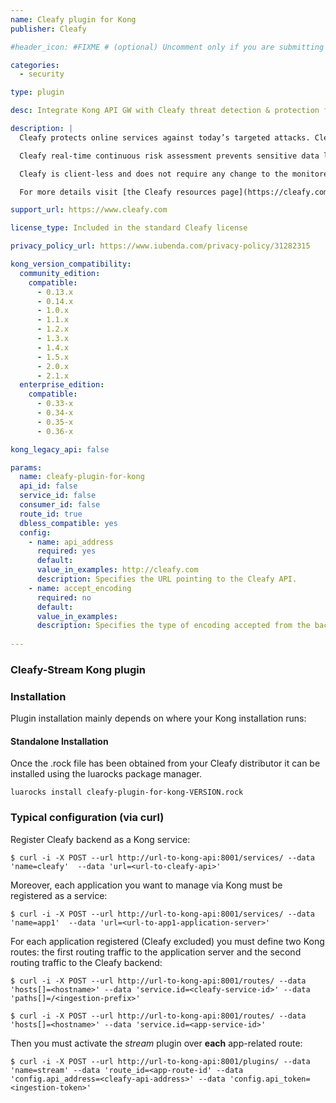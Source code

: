 ```yaml
---
name: Cleafy plugin for Kong
publisher: Cleafy

#header_icon: #FIXME # (optional) Uncomment only if you are submitting an icon

categories:
  - security

type: plugin

desc: Integrate Kong API GW with Cleafy threat detection & protection for API-based apps

description: | 
  Cleafy protects online services against today’s targeted attacks. Cleafy patented real-time threat detection and protection technology is effective in detecting account takeover and transaction tampering leveraging Man-In-The-Browser (MITB), Man-In-The-Middle (MITM), Mobile Overlay, SIM Swap, API Abuse, and others advanced techniques.

  Cleafy real-time continuous risk assessment prevents sensitive data loss and payment fraud while minimizing false positives and operational impact. Cleafy threat visibility also makes possible to implement automated threat responses and an adaptive security posture.

  Cleafy is client-less and does not require any change to the monitored applications. Cleafy passively monitors application traffic by integrating into any application delivery architecture, typically at ADC or API Gateway level. Cleafy plugin for Kong allows Cleafy to smoothly integrate into any Kong-powered architecture. 

  For more details visit [the Cleafy resources page](https://cleafy.com/resources){:target="_blank"}{:rel="noopener noreferrer"}.

support_url: https://www.cleafy.com

license_type: Included in the standard Cleafy license

privacy_policy_url: https://www.iubenda.com/privacy-policy/31282315

kong_version_compatibility:
  community_edition:
    compatible:
      - 0.13.x
      - 0.14.x
      - 1.0.x
      - 1.1.x
      - 1.2.x
      - 1.3.x
      - 1.4.x
      - 1.5.x
      - 2.0.x
      - 2.1.x
  enterprise_edition:
    compatible:
      - 0.33-x
      - 0.34-x
      - 0.35-x
      - 0.36-x

kong_legacy_api: false

params:
  name: cleafy-plugin-for-kong
  api_id: false
  service_id: false
  consumer_id: false
  route_id: true
  dbless_compatible: yes
  config:
    - name: api_address
      required: yes
      default:
      value_in_examples: http://cleafy.com
      description: Specifies the URL pointing to the Cleafy API.
    - name: accept_encoding
      required: no
      default:
      value_in_examples:
      description: Specifies the type of encoding accepted from the backend server. This plugin does not support gzip-encoded requests.
      
---
```


### Cleafy-Stream Kong plugin

### Installation

Plugin installation mainly depends on where your Kong installation runs:

#### Standalone Installation
Once the .rock file has been obtained from your Cleafy distributor it can be installed using the luarocks package manager.
```
luarocks install cleafy-plugin-for-kong-VERSION.rock
```

### Typical configuration (via curl)

Register Cleafy backend as a Kong service:

```shell
$ curl -i -X POST --url http://url-to-kong-api:8001/services/ --data 'name=cleafy'  --data 'url=<url-to-cleafy-api>'
```

Moreover, each application you want to manage via Kong must be registered as a service:

```shell
$ curl -i -X POST --url http://url-to-kong-api:8001/services/ --data 'name=app1'  --data 'url=<url-to-app1-application-server>'
```

For each application registered (Cleafy excluded) you must define two Kong routes: the first routing traffic to the application server and the second routing traffic to the Cleafy backend:

```shell
$ curl -i -X POST --url http://url-to-kong-api:8001/routes/ --data 'hosts[]=<hostname>' --data 'service.id=<cleafy-service-id>' --data 'paths[]=/<ingestion-prefix>'

$ curl -i -X POST --url http://url-to-kong-api:8001/routes/ --data 'hosts[]=<hostname>' --data 'service.id=<app-service-id>'
```

Then you must activate the *stream* plugin over **each** app-related route:

```shell
$ curl -i -X POST --url http://url-to-kong-api:8001/plugins/ --data 'name=stream' --data 'route_id=<app-route-id' --data 'config.api_address=<cleafy-api-address>' --data 'config.api_token=<ingestion-token>'
```
